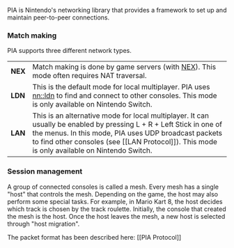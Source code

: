 PIA is Nintendo's networking library that provides a framework to set up and maintain peer-to-peer connections.

### Match making
PIA supports three different network types.

<table>
  <tr>
    <td><b>NEX</b></td><td>Match making is done by game servers (with <a href="NEX-Overview-(Game-Servers)">NEX</a>). This mode often requires NAT traversal.</td>
  </tr>
  <tr>
    <td><b>LDN</b></td><td>This is the default mode for local multiplayer. PIA uses <a href="https://switchbrew.org/wiki/LDN_services">nn::ldn</a> to find and connect to other consoles. This mode is only available on Nintendo Switch.</td>
  </tr>
  <tr>
    <td><b>LAN</b></td><td>This is an alternative mode for local multiplayer. It can usually be enabled by pressing L + R + Left Stick in one of the menus. In this mode, PIA uses UDP broadcast packets to find other consoles (see [[LAN Protocol]]). This mode is only available on Nintendo Switch.
  </tr>
</table>

### Session management
A group of connected consoles is called a mesh. Every mesh has a single "host" that controls the mesh. Depending on the game, the host may also perform some special tasks. For example, in Mario Kart 8, the host decides which track is chosen by the track roulette. Initially, the console that created the mesh is the host. Once the host leaves the mesh, a new host is selected through "host migration".

The packet format has been described here: [[PIA Protocol]]